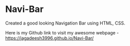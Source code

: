 # Navi-Bar
Created a good looking Navigation Bar using HTML, CSS.

Here is my Github link to visit my awesome webpage - https://jagadeesh3996.github.io/Navi-Bar/
